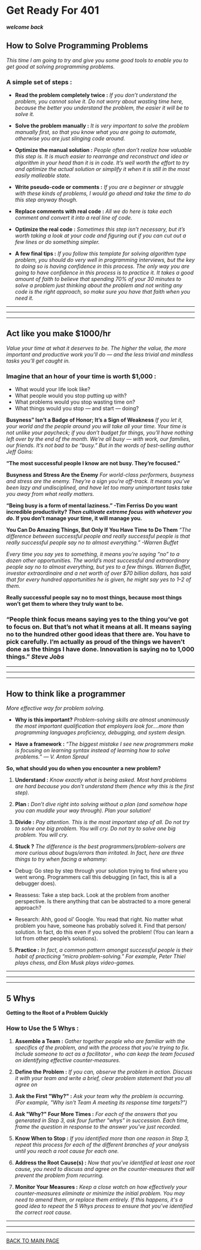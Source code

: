 # **Get Ready For 401**
***welcome back***

## **How to Solve Programming Problems**
*This time I am going to try and give you some good tools to enable you to get good at solving programming problems.*

### **A simple set of steps :**
* **Read the problem completely twice :**
*If you don’t understand the problem, you cannot solve it.  Do not worry about wasting time here, because the better you understand the problem, the easier it will be to solve it.*

* **Solve the problem manually :**
*It is very important to solve the problem manually first, so that you know what you are going to automate, otherwise you are just slinging code around.*

* **Optimize the manual solution :**
*People often don’t realize how valuable this step is.  It is much easier to rearrange and reconstruct and idea or algorithm in your head than it is in code. It’s well worth the effort to try and optimize the actual solution or simplify it when it is still in the most easily malleable state.*

* **Write pseudo-code or comments :**
*If you are a beginner or struggle with these kinds of problems, I would go ahead and take the time to do this step anyway though.*

* **Replace comments with real code :**
*All we do here is take each comment and convert it into a real line of code.*

* **Optimize the real code :**
*Sometimes this step isn’t necessary, but it’s worth taking a look at your code and figuring out if you can cut out a few lines or do something simpler.*

* **A few final tips :**
*If you follow this template for solving algorithm type problem, you should do very well in programming interviews, but the key to doing so is having confidence in this process. The only way you are going to have confidence in this process is to practice it.  It takes a good amount of faith to believe that spending 70% of your 30 minutes to solve a problem just thinking about the problem and not writing any code is the right approach, so make sure you have that faith when you need it.*

***
***
***

## **Act like you make $1000/hr**
*Value your time at what it deserves to be. The higher the value, the more important and productive work you’ll do — and the less trivial and mindless tasks you’ll get caught in.*

### **Imagine that an hour of your time is worth $1,000 :**

* What would your life look like?
* What people would you stop putting up with?
* What problems would you stop wasting time on?
* What things would you stop — and start — doing?

**Busyness” Isn’t a Badge of Honor; It’s a Sign of Weakness**
*If you let it, your world and the people around you will take all your time. Your time is not unlike your paycheck; if you don’t budget for things, you’ll have nothing left over by the end of the month. We’re all busy — with work, our families, our friends. It’s not bad to be “busy.” But in the words of best-selling author Jeff Goins:*

**“The most successful people I know are not busy. They’re focused.”**

**Busyness and Stress Are the Enemy**
*For world-class performers, busyness and stress are the enemy. They’re a sign you’re off-track. It means you’ve been lazy and undisciplined, and have let too many unimportant tasks take you away from what really matters.*

**“Being busy is a form of mental laziness.” -Tim Ferriss**
**Do you want incredible productivity? *Then cultivate extreme focus with whatever you do.* If you don’t manage your time, it will manage you.**

**You Can Do Amazing Things, But Only If You Have Time to Do Them**
*“The difference between successful people and really successful people is that really successful people say no to almost everything.” -Warren Buffet*

*Every time you say yes to something, it means you’re saying “no” to a dozen other opportunities. The world’s most successful and extraordinary people say no to almost everything, but yes to a few things. Warren Buffet, investor extraordinaire and a net worth of over $70 billion dollars, has said that for every hundred opportunities he is given, he might say yes to 1–2 of them.*

**Really successful people say no to most things, because most things won’t get them to where they truly want to be.**

### **“People think focus means saying yes to the thing you’ve got to focus on. But that’s not what it means at all. It means saying no to the hundred other good ideas that there are. You have to pick carefully. I’m actually as proud of the things we haven’t done as the things I have done. Innovation is saying no to 1,000 things.”** *Steve Jobs*

***
***
***

## **How to think like a programmer**
*More effective way for problem solving.*

* **Why is this important?**
*Problem-solving skills are almost unanimously the most important qualification that employers look for….more than programming languages proficiency, debugging, and system design.*

* **Have a framework :**
*“The biggest mistake I see new programmers make is focusing on learning syntax instead of learning how to solve problems.” — V. Anton Spraul*

**So, what should you do when you encounter a new problem?**
1. **Understand :**
*Know exactly what is being asked. Most hard problems are hard because you don’t understand them (hence why this is the first step).*

2. **Plan :**
*Don’t dive right into solving without a plan (and somehow hope you can muddle your way through). Plan your solution!*

3. **Divide :**
*Pay attention. This is the most important step of all. Do not try to solve one big problem. You will cry. Do not try to solve one big problem. You will cry.*

4. **Stuck ?**
*The difference is the best programmers/problem-solvers are more curious about bugs/errors than irritated. In fact, here are three things to try when facing a whammy:*

  * Debug: Go step by step through your solution trying to find where you went wrong. Programmers call this debugging (in fact, this is all a debugger does).
  
  * Reassess: Take a step back. Look at the problem from another perspective. Is there anything that can be abstracted to a more general approach?

  * Research: Ahh, good ol’ Google. You read that right. No matter what problem you have, someone has probably solved it. Find that person/ solution. In fact, do this even if you solved the problem! (You can learn a lot from other people’s solutions).

5. **Practice :**
*In fact, a common pattern amongst successful people is their habit of practicing “micro problem-solving.” For example, Peter Thiel plays chess, and Elon Musk plays video-games.*

***
***
***

## **5 Whys**
**Getting to the Root of a Problem Quickly**

### **How to Use the 5 Whys :**

1. **Assemble a Team :**
*Gather together people who are familiar with the specifics of the problem, and with the process that you're trying to fix. Include someone to act as a facilitator , who can keep the team focused on identifying effective counter-measures.*

2. **Define the Problem :**
*If you can, observe the problem in action. Discuss it with your team and write a brief, clear problem statement that you all agree on*

3. **Ask the First "Why?" :**
*Ask your team why the problem is occurring. (For example, "Why isn't Team A meeting its response time targets?")*

4. **Ask "Why?" Four More Times :**
*For each of the answers that you generated in Step 3, ask four further "whys" in succession. Each time, frame the question in response to the answer you've just recorded.*

5. **Know When to Stop :**
*If you identified more than one reason in Step 3, repeat this process for each of the different branches of your analysis until you reach a root cause for each one.*

6. **Address the Root Cause(s) :**
*Now that you've identified at least one root cause, you need to discuss and agree on the counter-measures that will prevent the problem from recurring.*

7. **Monitor Your Measures :**
*Keep a close watch on how effectively your counter-measures eliminate or minimize the initial problem. You may need to amend them, or replace them entirely. If this happens, it's a good idea to repeat the 5 Whys process to ensure that you've identified the correct root cause.*

***
***
***
[BACK TO MAIN PAGE](https://github.com/farahalwahaibi/Reading-Notes/blob/main/README.md)

